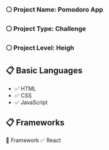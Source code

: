 ### :white_circle: Project Name: **Pomodoro App**

### :white_circle: Project Type: **Challenge**

### :white_circle: Project Level: **Heigh**


## :clipboard: Basic Languages
 - :white_check_mark: HTML
 - :white_check_mark: CSS
 - :white_check_mark: JavaScript


## :clipboard: Frameworks
   :pushpin: Framework
   :white_check_mark: React
